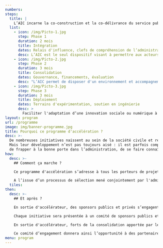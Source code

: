```yaml
---
numbers:
steps:
  title: |
    L’AIC incarne la co-construction et la co-délivrance du service public avec la société civile.
  list:
    - icon: /img/Picto-1.jpg
      step: Phase 1
      duration: 2 mois
      title: Intégration
      dates: Relais d'influence, clefs de compréhension de l’administration
      desc: L’AIC est le seul dispositif visant à permettre aux acteurs issus de la société civile de mieux appréhender l'administration et ses relais pour INTEGRER son action avec un service public donné.
    - icon: /img/Picto-2.jpg
      step: Phase 2
      duration: 3 mois
      title: Consolidation
      dates: Gouvernance, financements, évaluation
      desc: "L’AIC permet de disposer d'un environnement et accompagnement partenarial clé en main pour CONSOLIDER les fondamentaux de l'association."
    - icon: /img/Picto-3.jpg
      step: Phase 3
      duration: 3 mois
      title: Déploiement
      dates: Terrains d'expérimentation, soutien en ingénierie
      desc: >
        Faciliter l'adaptation d’une innovation sociale ou numérique à un service public pour assurer son DÉPLOIEMENT AU PLUS PRÈS DES USAGERS.
layout: program
url: /programme
image: img/banner-programme.jpg
title: Pourquoi ce programme d'accélération ?
desc: >-
  De nombreuses initiatives naissent au sein de la société civile et relèvent de l’intérêt général.
  Mais leur développement n’est pas toujours aisé : il est parfois compliqué d’accéder aux ressources publiques utiles,
  de frapper à la bonne porte dans l’administration, de se faire connaître, reconnaître ou distribuer par les services ou les agents de l’État...
how:
  desc: >-
    ## Comment ça marche ?

    Ce programme d'accélération s’adresse à tous les porteurs de projets d’intérêt général de la société civile , quel que soit leur statut : individus ou associations, à condition que les initiatives soient en cohérence avec les valeurs du service public et qu’elles contribuent au bien commun, sans donner lieu à une captation de valeur exclusive par leurs créateurs.

    A l’issue d’un processus de sélection mené conjointement par l'administration et un jury de citoyens, les projets retenus seront accélérés durant quelques mois. Pendant cette période, l'équipe interministérielle de l'Accélérateur mobilise les ressources de l'administration pour accompagner les projets en deux phases.
  tiles:
then:
  desc: >-
    ## Et après ?

    En sortie d'accélérateur, des sponsors publics et privés s’engagent pour la suite du projet

    Chaque initiative sera présentée à un comité de sponsors publics et privés susceptibles de s’engager pour accompagner son développement.

    En sortie d'accélérateur, forts de la consolidation apportée par le programme, les porteurs de projets seront préparés à ce pitch final qui leur permettra de présenter les prochaines étapes et perspectives de développement de leur initiative.

    Ce comité d’engagement donnera ainsi l’opportunité à des partenaires internes ou externes à l’administration de se prononcer sur leur souhait de voir le projet se poursuivre et de contribuer à ce changement d’échelle. Ces contributions pourront prendre des formes diverses : soutien financier, apport d’expertise et de compétences, relais de distribution, mobilisation de communautés et de réseaux de contributeurs, internationalisation etc.
menu: program
---
```

